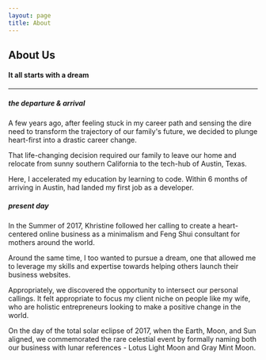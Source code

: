 ```yaml
---
layout: page
title: About
---
```

<div class="text_center">
	<h2 class="text_charcoal">About Us</h2>
	<h4 class="page_subtitle">It all starts with a dream</h4>
	<hr class="divider">
</div>

<h5 class="page_section_title text_center">the departure & arrival</h5>

<p>A few years ago, after feeling stuck in my career path and sensing the dire need to transform the trajectory of our family's future, we decided to plunge heart-first into a drastic career change.</p>

<p>That life-changing decision required our family to leave our home and relocate from sunny southern California to the tech-hub of Austin, Texas.</p>

<p>Here, I accelerated my education by learning to code. Within 6 months of arriving in Austin, had landed my first job as a developer.</p>

<h5 class="page_section_title text_center">present day</h5>

<p>In the Summer of 2017, Khristine followed her calling to create a heart-centered online business as a minimalism and Feng Shui consultant for mothers around the world.</p>

<p>Around the same time, I too wanted to pursue a dream, one that allowed me to leverage my skills and expertise towards helping others launch their business websites.</p>

<p>Appropriately, we discovered the opportunity to intersect our personal callings. It felt appropriate to focus my client niche on people like my wife, who are holistic entrepreneurs looking to make a positive change in the world.</p>

<p>On the day of the total solar eclipse of 2017, when the Earth, Moon, and Sun aligned, we commemorated the rare celestial event by formally naming both our business with lunar references - Lotus Light Moon and Gray Mint Moon.</p>


